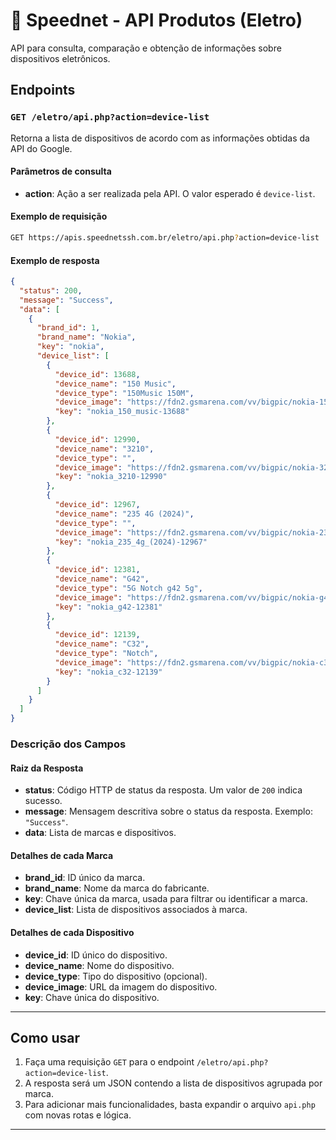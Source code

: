# 📡 **Speednet - API Produtos (Eletro)**  

API para consulta, comparação e obtenção de informações sobre dispositivos eletrônicos.

## Endpoints

### `GET /eletro/api.php?action=device-list`

Retorna a lista de dispositivos de acordo com as informações obtidas da API do Google.

#### Parâmetros de consulta

- **action**: Ação a ser realizada pela API. O valor esperado é `device-list`.

#### Exemplo de requisição

```bash
GET https://apis.speednetssh.com.br/eletro/api.php?action=device-list
```

#### Exemplo de resposta

```json
{
  "status": 200,
  "message": "Success",
  "data": [
    {
      "brand_id": 1,
      "brand_name": "Nokia",
      "key": "nokia",
      "device_list": [
        {
          "device_id": 13688,
          "device_name": "150 Music",
          "device_type": "150Music 150M",
          "device_image": "https://fdn2.gsmarena.com/vv/bigpic/nokia-150-music-2025.jpg",
          "key": "nokia_150_music-13688"
        },
        {
          "device_id": 12990,
          "device_name": "3210",
          "device_type": "",
          "device_image": "https://fdn2.gsmarena.com/vv/bigpic/nokia-3210.jpg",
          "key": "nokia_3210-12990"
        },
        {
          "device_id": 12967,
          "device_name": "235 4G (2024)",
          "device_type": "",
          "device_image": "https://fdn2.gsmarena.com/vv/bigpic/nokia-235-4g-2024.jpg",
          "key": "nokia_235_4g_(2024)-12967"
        },
        {
          "device_id": 12381,
          "device_name": "G42",
          "device_type": "5G Notch g42 5g",
          "device_image": "https://fdn2.gsmarena.com/vv/bigpic/nokia-g42-5g.jpg",
          "key": "nokia_g42-12381"
        },
        {
          "device_id": 12139,
          "device_name": "C32",
          "device_type": "Notch",
          "device_image": "https://fdn2.gsmarena.com/vv/bigpic/nokia-c32-2023.jpg",
          "key": "nokia_c32-12139"
        }
      ]
    }
  ]
}
```

### Descrição dos Campos

#### Raiz da Resposta

- **status**: Código HTTP de status da resposta. Um valor de `200` indica sucesso.
- **message**: Mensagem descritiva sobre o status da resposta. Exemplo: `"Success"`.
- **data**: Lista de marcas e dispositivos.

#### Detalhes de cada Marca

- **brand_id**: ID único da marca.
- **brand_name**: Nome da marca do fabricante.
- **key**: Chave única da marca, usada para filtrar ou identificar a marca.
- **device_list**: Lista de dispositivos associados à marca.

#### Detalhes de cada Dispositivo

- **device_id**: ID único do dispositivo.
- **device_name**: Nome do dispositivo.
- **device_type**: Tipo do dispositivo (opcional).
- **device_image**: URL da imagem do dispositivo.
- **key**: Chave única do dispositivo.

---

## Como usar

1. Faça uma requisição `GET` para o endpoint `/eletro/api.php?action=device-list`.
2. A resposta será um JSON contendo a lista de dispositivos agrupada por marca.
3. Para adicionar mais funcionalidades, basta expandir o arquivo `api.php` com novas rotas e lógica.
---
